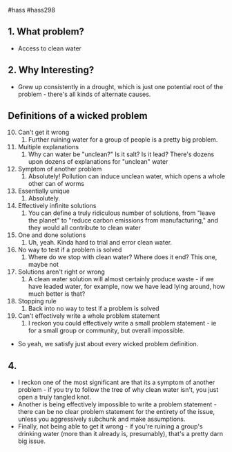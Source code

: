#hass #hass298 
## 1. What problem?
- Access to clean water
## 2. Why Interesting?
- Grew up consistently in a drought, which is just one potential root of the problem - there's all kinds of alternate causes.
## Definitions of a wicked problem
10. Can't get it wrong
	1. Further ruining water for a group of people is a pretty big problem.
9. Multiple explanations
	1. Why can water be "unclean?" Is it salt? Is it lead? There's dozens upon dozens of explanations for "unclean" water
8. Symptom of another problem
	1. Absolutely! Pollution can induce unclean water, which opens a whole other can of worms
7. Essentially unique
	1. Absolutely.
6. Effectively infinite solutions
	1. You can define a truly ridiculous number of solutions, from "leave the planet" to "reduce carbon emissions from manufacturing," and they would all contribute to clean water
5. One and done solutions
	1. Uh, yeah. Kinda hard to trial and error clean water.
4. No way to test if a problem is solved
	1. Where do we stop with clean water? Where does it end? This one, maybe not
3. Solutions aren't right or wrong
	1. A clean water solution will almost certainly produce waste - if we have leaded water, for example, now we have lead lying around, how much better is that?
2. Stopping rule
	1. Back into no way to test if a problem is solved
1. Can't effectively write a whole problem statement
	1. I reckon you could effectively write a small problem statement - ie for a small group or community, but overall impossible.
- So yeah, we satisfy just about every wicked problem definition.

## 4. 
- I reckon one of the most significant are that its a symptom of another problem - if you try to follow the tree of why clean water isn't, you just open a truly tangled knot.
- Another is being effectively impossible to write a problem statement - there can be no clear problem statement for the entirety of the issue, unless you aggressively subchunk and make assumptions. 
- Finally, not being able to get it wrong - if you're ruining a group's drinking water (more than it already is, presumably), that's a pretty darn big issue.